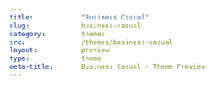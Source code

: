 ```yaml
---
title:            "Business Casual"
slug:             business-casual
category:         themes
src:              /themes/business-casual
layout:           preview
type:             theme
meta-title:       Business Casual - Theme Preview
---
```

